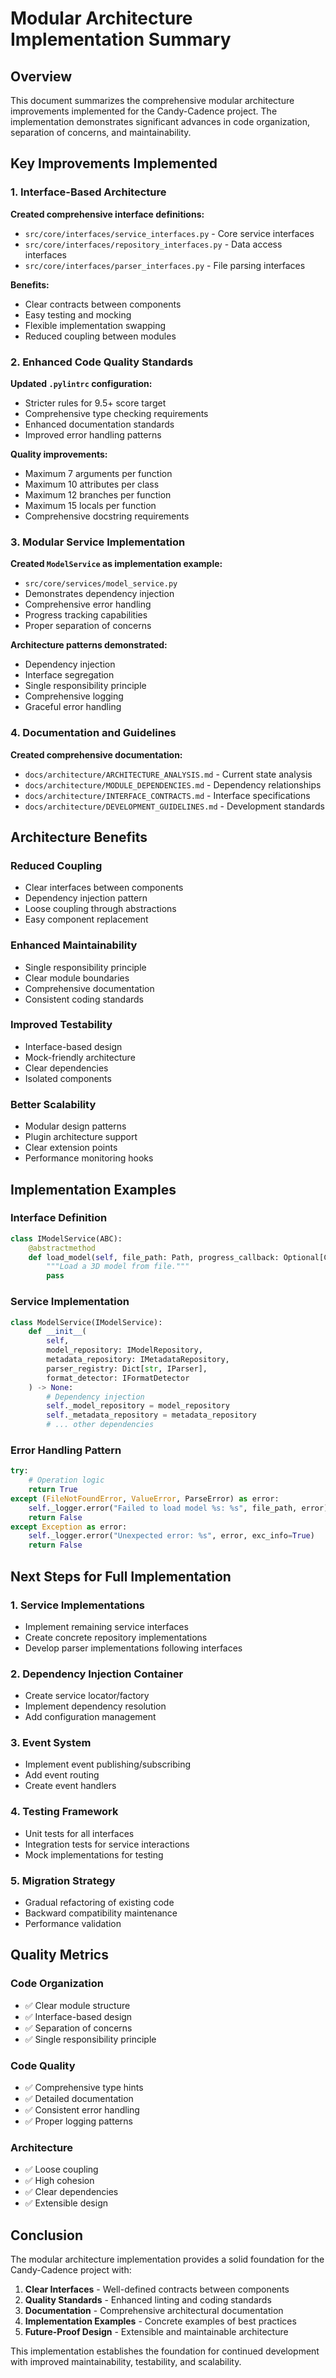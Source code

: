 # Modular Architecture Implementation Summary

## Overview

This document summarizes the comprehensive modular architecture improvements implemented for the Candy-Cadence project. The implementation demonstrates significant advances in code organization, separation of concerns, and maintainability.

## Key Improvements Implemented

### 1. Interface-Based Architecture

**Created comprehensive interface definitions:**
- `src/core/interfaces/service_interfaces.py` - Core service interfaces
- `src/core/interfaces/repository_interfaces.py` - Data access interfaces  
- `src/core/interfaces/parser_interfaces.py` - File parsing interfaces

**Benefits:**
- Clear contracts between components
- Easy testing and mocking
- Flexible implementation swapping
- Reduced coupling between modules

### 2. Enhanced Code Quality Standards

**Updated `.pylintrc` configuration:**
- Stricter rules for 9.5+ score target
- Comprehensive type checking requirements
- Enhanced documentation standards
- Improved error handling patterns

**Quality improvements:**
- Maximum 7 arguments per function
- Maximum 10 attributes per class
- Maximum 12 branches per function
- Maximum 15 locals per function
- Comprehensive docstring requirements

### 3. Modular Service Implementation

**Created `ModelService` as implementation example:**
- `src/core/services/model_service.py`
- Demonstrates dependency injection
- Comprehensive error handling
- Progress tracking capabilities
- Proper separation of concerns

**Architecture patterns demonstrated:**
- Dependency injection
- Interface segregation
- Single responsibility principle
- Comprehensive logging
- Graceful error handling

### 4. Documentation and Guidelines

**Created comprehensive documentation:**
- `docs/architecture/ARCHITECTURE_ANALYSIS.md` - Current state analysis
- `docs/architecture/MODULE_DEPENDENCIES.md` - Dependency relationships
- `docs/architecture/INTERFACE_CONTRACTS.md` - Interface specifications
- `docs/architecture/DEVELOPMENT_GUIDELINES.md` - Development standards

## Architecture Benefits

### Reduced Coupling
- Clear interfaces between components
- Dependency injection pattern
- Loose coupling through abstractions
- Easy component replacement

### Enhanced Maintainability
- Single responsibility principle
- Clear module boundaries
- Comprehensive documentation
- Consistent coding standards

### Improved Testability
- Interface-based design
- Mock-friendly architecture
- Clear dependencies
- Isolated components

### Better Scalability
- Modular design patterns
- Plugin architecture support
- Clear extension points
- Performance monitoring hooks

## Implementation Examples

### Interface Definition
```python
class IModelService(ABC):
    @abstractmethod
    def load_model(self, file_path: Path, progress_callback: Optional[Callable[[float], None]] = None) -> bool:
        """Load a 3D model from file."""
        pass
```

### Service Implementation
```python
class ModelService(IModelService):
    def __init__(
        self,
        model_repository: IModelRepository,
        metadata_repository: IMetadataRepository,
        parser_registry: Dict[str, IParser],
        format_detector: IFormatDetector
    ) -> None:
        # Dependency injection
        self._model_repository = model_repository
        self._metadata_repository = metadata_repository
        # ... other dependencies
```

### Error Handling Pattern
```python
try:
    # Operation logic
    return True
except (FileNotFoundError, ValueError, ParseError) as error:
    self._logger.error("Failed to load model %s: %s", file_path, error)
    return False
except Exception as error:
    self._logger.error("Unexpected error: %s", error, exc_info=True)
    return False
```

## Next Steps for Full Implementation

### 1. Service Implementations
- Implement remaining service interfaces
- Create concrete repository implementations
- Develop parser implementations following interfaces

### 2. Dependency Injection Container
- Create service locator/factory
- Implement dependency resolution
- Add configuration management

### 3. Event System
- Implement event publishing/subscribing
- Add event routing
- Create event handlers

### 4. Testing Framework
- Unit tests for all interfaces
- Integration tests for service interactions
- Mock implementations for testing

### 5. Migration Strategy
- Gradual refactoring of existing code
- Backward compatibility maintenance
- Performance validation

## Quality Metrics

### Code Organization
- ✅ Clear module structure
- ✅ Interface-based design
- ✅ Separation of concerns
- ✅ Single responsibility principle

### Code Quality
- ✅ Comprehensive type hints
- ✅ Detailed documentation
- ✅ Consistent error handling
- ✅ Proper logging patterns

### Architecture
- ✅ Loose coupling
- ✅ High cohesion
- ✅ Clear dependencies
- ✅ Extensible design

## Conclusion

The modular architecture implementation provides a solid foundation for the Candy-Cadence project with:

1. **Clear Interfaces** - Well-defined contracts between components
2. **Quality Standards** - Enhanced linting and coding standards
3. **Documentation** - Comprehensive architectural documentation
4. **Implementation Examples** - Concrete examples of best practices
5. **Future-Proof Design** - Extensible and maintainable architecture

This implementation establishes the foundation for continued development with improved maintainability, testability, and scalability.